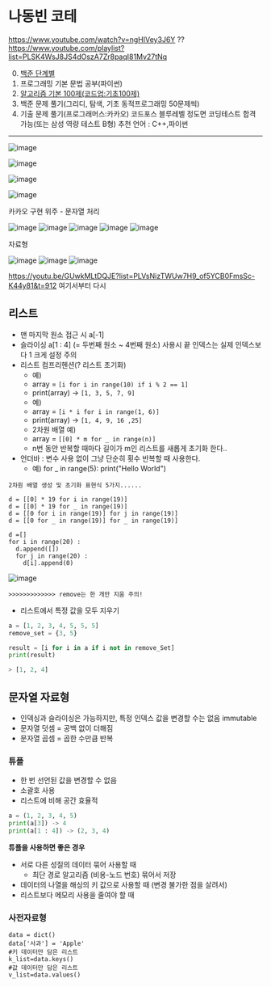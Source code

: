 # 나동빈 코테 

https://www.youtube.com/watch?v=ngHIVey3J6Y   ??
https://www.youtube.com/playlist?list=PLSK4WsJ8JS4dOszA7Zr8paqI81Mv27tNq

0. [백준 단계별](백준basic.md)
1. 프로그래밍 기본 문법 공부(파이썬)
2. [알고리즘 기본 100제(코드업:기초100제)](codeup100.md)
3. 백준 문제 풀기(그리디, 탐색, 기초 동적프로그래밍 50문제씩)
4. 기출 문제 풀기(프로그래머스:카카오)
코드포스 블루레벨 정도면 코딩테스트 합격 가능(또는 삼성 역량 테스트 B형)
추천 언어 : C++,파이썬


----------

![image](https://user-images.githubusercontent.com/53321189/117644830-e1818400-b1c4-11eb-9861-4219be774ffc.png)

![image](https://user-images.githubusercontent.com/53321189/117644378-5e602e00-b1c4-11eb-84d8-8d3100ebf0e5.png)

![image](https://user-images.githubusercontent.com/53321189/117644912-f4945400-b1c4-11eb-8a55-cbc0cdd22df3.png)



![image](https://user-images.githubusercontent.com/53321189/117646033-44bfe600-b1c6-11eb-9e2d-cf9f29aa20b1.png)


카카오 구현 위주 - 문자열 처리

![image](https://user-images.githubusercontent.com/53321189/117646542-da5b7580-b1c6-11eb-8af9-99dd750a5daa.png)
![image](https://user-images.githubusercontent.com/53321189/117646627-f0693600-b1c6-11eb-9bca-4b573def7952.png)
![image](https://user-images.githubusercontent.com/53321189/117646685-0119ac00-b1c7-11eb-8f75-267c99b35d37.png)
![image](https://user-images.githubusercontent.com/53321189/117646823-2dcdc380-b1c7-11eb-9bef-109c2e5c9043.png)
![image](https://user-images.githubusercontent.com/53321189/117647998-a719e600-b1c8-11eb-928b-0c11f09a0a1c.png)

자료형

![image](https://user-images.githubusercontent.com/53321189/117648313-08da5000-b1c9-11eb-8cee-74c156a65502.png)
![image](https://user-images.githubusercontent.com/53321189/117648628-6a022380-b1c9-11eb-80f8-a5d416d2063b.png)
![image](https://user-images.githubusercontent.com/53321189/117648706-856d2e80-b1c9-11eb-9f54-472152503c24.png)

https://youtu.be/GUwkMLtDQJE?list=PLVsNizTWUw7H9_of5YCB0FmsSc-K44y81&t=912 여기서부터 다시


## 리스트

- 맨 마지막 원소 접근 시 a[-1]
- 슬라이싱 a[1 : 4] (= 두번째 원소 ~ 4번째 원소) 사용시 끝 인덱스는 실제 인덱스보다 1 크게 설정 주의
- 리스트 컴프리헨션(? 리스트 초기화)
    - 예)
    - array = `[i for i in range(10) if i % 2 == 1]`
    - print(array) -> `[1, 3, 5, 7, 9]`
    - 예)
    - array = `[i * i for i in range(1, 6)]`
    - print(array) -> `[1, 4, 9, 16 ,25]`
    - 2차원 배열 예)
    - array = `[[0] * m for _ in range(n)]`
    - n번 동안 반복할 때마다 길이가 m인 리스트를 새롭게 초기화 한다..
- 언더바 : 변수 사용 없이 그냥 단순히 횟수 반복할 때 사용한다.
    - 예) for _ in range(5): print("Hello World")

~~~
2차원 배열 생성 및 초기화 표현식 5가지......

d = [[0] * 19 for i in range(19)]
d = [[0] * 19 for _ in range(19)]
d = [[0 for i in range(19)] for j in range(19)]
d = [[0 for _ in range(19)] for _ in range(19)]

d =[]                      
for i in range(20) :
  d.append([])       
  for j in range(20) : 
    d[i].append(0)   
~~~

![image](https://user-images.githubusercontent.com/53321189/118065595-2f220a80-b3d8-11eb-92ad-1d99137b1886.png)

`>>>>>>>>>>>>> remove는 한 개만 지움 주의!`

- 리스트에서 특정 값을 모두 지우기

```py
a = [1, 2, 3, 4, 5, 5, 5]
remove_set = {3, 5}

result = [i for i in a if i not in remove_Set]
print(result)

> [1, 2, 4]
```
## 문자열 자료형

- 인덱싱과 슬라이싱은 가능하지만, 특정 인덱스 값을 변경할 수는 없음 immutable
- 문자열 덧셈 = 공백 없이 더해짐
- 문자열 곱셈 = 곱한 수만큼 반복

### 튜플
- 한 번 선언된 값을 변경할 수 없음
- 소괄호 사용
- 리스트에 비해 공간 효율적

```py
a = (1, 2, 3, 4, 5)
print(a[3]) -> 4
print(a[1 : 4]) -> (2, 3, 4)
```
**튜플을 사용하면 좋은 경우**

- 서로 다른 성질의 데이터 묶어 사용할 때
    - 최단 경로 알고리즘 (비용-노드 번호) 묶어서 저장
- 데이터의 나열을 해싱의 키 값으로 사용할 때 (변경 불가한 점을 살려서)
- 리스트보다 메모리 사용을 줄여야 할 때

### 사전자료형

```
data = dict()
data['사과'] = 'Apple'
#키 데이터만 담은 리스트
k_list=data.keys()
#값 데이터만 담은 리스트
v_list=data.values()

```
